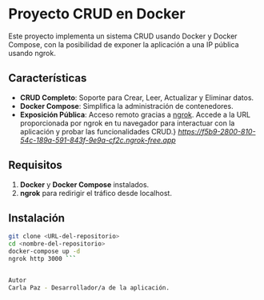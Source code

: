 # Proyecto CRUD en Docker

Este proyecto implementa un sistema CRUD usando Docker y Docker Compose, con la posibilidad de exponer la aplicación a una IP pública usando ngrok.

## Características

- **CRUD Completo**: Soporte para Crear, Leer, Actualizar y Eliminar datos.
- **Docker Compose**: Simplifica la administración de contenedores.
- **Exposición Pública**: Acceso remoto gracias a [ngrok](https://ngrok.com/). 
Accede a la URL proporcionada por ngrok en tu navegador para interactuar con la aplicación y probar las funcionalidades CRUD.}
*https://f5b9-2800-810-54c-189a-591-843f-9e9a-cf2c.ngrok-free.app*

## Requisitos

1. **Docker** y **Docker Compose** instalados.
2. **ngrok** para redirigir el tráfico desde localhost.

## Instalación

```bash
git clone <URL-del-repositorio>
cd <nombre-del-repositorio>
docker-compose up -d
ngrok http 3000 ```


Autor
Carla Paz - Desarrollador/a de la aplicación.



